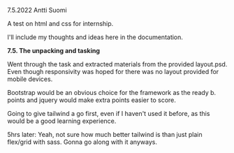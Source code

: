 7.5.2022
Antti Suomi


A test on html and css for internship.

I'll include my thoughts and ideas here in the documentation.

**7.5. The unpacking and tasking**

Went through the task and extracted materials from the provided layout.psd. Even though responsivity was hoped for there was no layout provided for mobile devices.

Bootstrap would be an obvious choice for the framework as the ready b. points and jquery would make extra points easier to score.

Going to give tailwind a go first, even if I haven't used it before, as this would be a good learning experience.

5hrs later: Yeah, not sure how much better tailwind is than just plain flex/grid with sass.
Gonna go along with it anyways.

